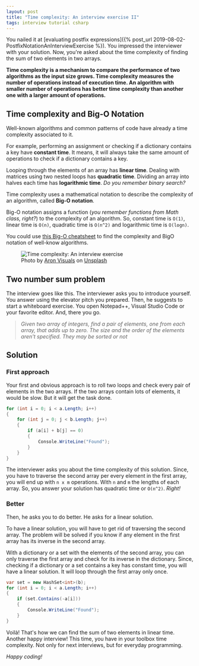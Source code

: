 ```yaml
---
layout: post
title: "Time complexity: An interview exercise II"
tags: interview tutorial csharp
---
```


You nailed it at [evaluating postfix expressions]({% post_url 2019-08-02-PostfixNotationAnInterviewExercise %}). You impressed the interviewer with your solution. Now, you're asked about the time complexity of finding the sum of two elements in two arrays.

**Time complexity is a mechanism to compare the performance of two algorithms as the input size grows. Time complexity measures the number of operations instead of execution time. An algorithm with smaller number of operations has better time complexity than another one with a larger amount of operations.**

## Time complexity and Big-O Notation

Well-known algorithms and common patterns of code have already a time complexity associated to it.

For example, performing an assignment or checking if a dictionary contains a key have **constant time**. It means, it will always take the same amount of operations to check if a dictionary contains a key.

Looping through the elements of an array has **linear time**. Dealing with matrices using two nested loops has **quadratic time**. Dividing an array into halves each time has **logarithmic time**. _Do you remember binary search?_

Time complexity uses a mathematical notation to describe the complexity of an algorithm, called **Big-O notation**.

Big-O notation assigns a function (_you remember functions from Math class, right?_) to the complexity of an algorithm. So, constant time is `O(1)`, linear time is `O(n)`, quadratic time is `O(n^2)` and logarithmic time is `O(logn)`.

You could use [this Big-O cheatsheet](https://www.bigocheatsheet.com/) to find the complexity and BigO notation of well-know algorithms.

<figure>
<img src="https://images.unsplash.com/photo-1501139083538-0139583c060f?crop=entropy&cs=tinysrgb&fit=crop&fm=jpg&h=400&ixid=MXwxfDB8MXxhbGx8fHx8fHx8fA&ixlib=rb-1.2.1&q=80&utm_campaign=api-credit&utm_medium=referral&utm_source=unsplash_source&w=600" alt="Time complexity: An interview exercise" />

<figcaption><span>Photo by <a href="https://unsplash.com/@aronvisuals?utm_source=unsplash&amp;utm_medium=referral&amp;utm_content=creditCopyText">Aron Visuals</a> on <a href="https://unsplash.com/s/photos/time?utm_source=unsplash&amp;utm_medium=referral&amp;utm_content=creditCopyText">Unsplash</a></span></figcaption>
</figure>

## Two number sum problem

The interview goes like this. The interviewer asks you to introduce yourself. You answer using the elevator pitch you prepared. Then, he suggests to start a whiteboard exercise. You open Notepad++, Visual Studio Code or your favorite editor. And, there you go.

> _Given two array of integers, find a pair of elements, one from each array, that adds up to zero. The size and the order of the elements aren't specified. They may be sorted or not_

## Solution

### First approach

Your first and obvious approach is to roll two loops and check every pair of elements in the two arrays. If the two arrays contain lots of elements, it would be slow. But it will get the task done.

```csharp
for (int i = 0; i < a.Length; i++)
{
    for (int j = 0; j < b.Length; j++)
    {
        if (a[i] + b[j] == 0)
        {
            Console.WriteLine("Found");
        }
    }
}
```

The interviewer asks you about the time complexity of this solution. Since, you have to traverse the second array per every element in the first array, you will end up with `n x m` operations. With `n` and `m` the lengths of each array. So, you answer your solution has quadratic time or `O(n^2)`. _Right!_

### Better

Then, he asks you to do better. He asks for a linear solution.

To have a linear solution, you will have to get rid of traversing the second array. The problem will be solved if you know if any element in the first array has its inverse in the second array.

With a dictionary or a set with the elements of the second array, you can only traverse the first array and check for its inverse in the dictionary. Since, checking if a dictionary or a set contains a key has constant time, you will have a linear solution. It will  loop through the first array only once.

```csharp
var set = new HashSet<int>(b);
for (int i = 0; i < a.Length; i++)
{
    if (set.Contains(-a[i]))
    {
        Console.WriteLine("Found");
    }
}
```

Voilà! That's how we can find the sum of two elements in linear time. Another happy interview! This time, you have in your toolbox time complexity. Not only for next interviews, but for everyday programming.

_Happy coding!_